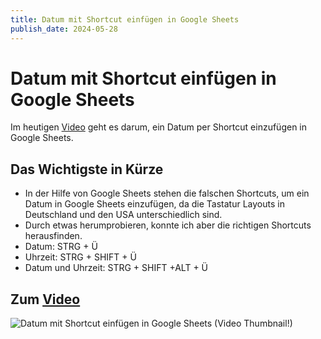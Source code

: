```yaml
---
title: Datum mit Shortcut einfügen in Google Sheets
publish_date: 2024-05-28
---
```


# Datum mit Shortcut einfügen in Google Sheets

Im heutigen [Video](https://youtu.be/HKvH153D7_Q) geht es darum, ein Datum per Shortcut einzufügen in Google Sheets. 

## Das Wichtigste in Kürze

- In der Hilfe von Google Sheets stehen die falschen Shortcuts, um ein Datum in Google Sheets einzufügen, da die Tastatur Layouts in Deutschland und den USA unterschiedlich sind.
- Durch etwas herumprobieren, konnte ich aber die richtigen Shortcuts herausfinden.
- Datum: STRG + Ü
- Uhrzeit: STRG + SHIFT + Ü
- Datum und Uhrzeit: STRG + SHIFT +ALT + Ü

## Zum [Video](https://youtu.be/HKvH153D7_Q)

![Datum mit Shortcut einfügen in Google Sheets (Video Thumbnail!)](../../thumbnails/Fertig588.jpg "Datum mit Shortcut einfügen in Google Sheets (Video Thumbnail!)")